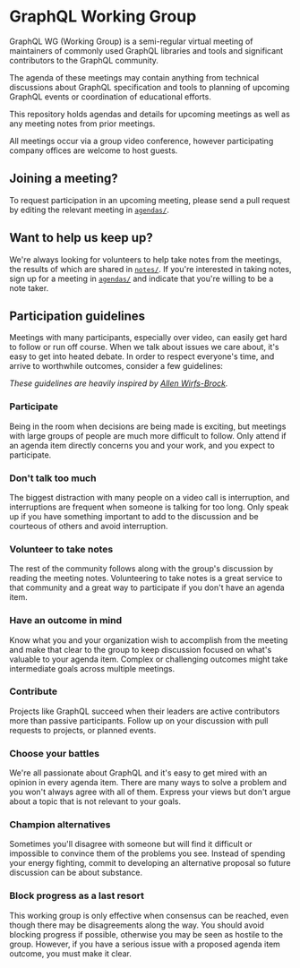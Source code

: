 GraphQL Working Group
=====================

GraphQL WG (Working Group) is a semi-regular virtual meeting of maintainers of
commonly used GraphQL libraries and tools and significant contributors to the
GraphQL community.

The agenda of these meetings may contain anything from technical discussions
about GraphQL specification and tools to planning of upcoming GraphQL events or
coordination of educational efforts.

This repository holds agendas and details for upcoming meetings as well as any
meeting notes from prior meetings.

All meetings occur via a group video conference, however participating company
offices are welcome to host guests.

## Joining a meeting?

To request participation in an upcoming meeting, please send a pull request by
editing the relevant meeting in [`agendas/`](./agendas).

## Want to help us keep up?

We're always looking for volunteers to help take notes from the meetings, the
results of which are shared in [`notes/`](./notes). If you're
interested in taking notes, sign up for a meeting in [`agendas/`](./agendas) and indicate that you're willing to be a note taker.

## Participation guidelines

Meetings with many participants, especially over video, can easily get hard to
follow or run off course. When we talk about issues we care about, it's easy to
get into heated debate. In order to respect everyone's time, and arrive to
worthwhile outcomes, consider a few guidelines:

*These guidelines are heavily inspired by [Allen Wirfs-Brock](http://wirfs-brock.com/allen/files/papers/standpats-asianplop2016.pdf).*

### Participate

Being in the room when decisions are being made is exciting, but meetings with
large groups of people are much more difficult to follow. Only attend if an
agenda item directly concerns you and your work, and you expect to participate.

### Don't talk too much

The biggest distraction with many people on a video call is interruption, and
interruptions are frequent when someone is talking for too long. Only speak up
if you have something important to add to the discussion and be courteous of
others and avoid interruption.

### Volunteer to take notes

The rest of the community follows along with the group's discussion by reading
the meeting notes. Volunteering to take notes is a great service to that
community and a great way to participate if you don't have an agenda item.

### Have an outcome in mind

Know what you and your organization wish to accomplish from the meeting and make
that clear to the group to keep discussion focused on what's valuable to your
agenda item. Complex or challenging outcomes might take intermediate goals
across multiple meetings.

### Contribute

Projects like GraphQL succeed when their leaders are active contributors more
than passive participants. Follow up on your discussion with pull requests to
projects, or planned events.

### Choose your battles

We're all passionate about GraphQL and it's easy to get mired with an opinion in
every agenda item. There are many ways to solve a problem and you won't always
agree with all of them. Express your views but don't argue about a topic that
is not relevant to your goals.

### Champion alternatives

Sometimes you'll disagree with someone but will find it difficult or
impossible to convince them of the problems you see. Instead of spending your
energy fighting, commit to developing an alternative proposal so future
discussion can be about substance.

### Block progress as a last resort

This working group is only effective when consensus can be reached, even though
there may be disagreements along the way. You should avoid blocking progress if
possible, otherwise you may be seen as hostile to the group. However, if you
have a serious issue with a proposed agenda item outcome, you must make
it clear.
